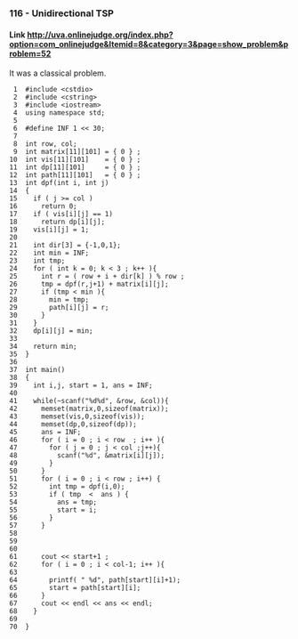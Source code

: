 ### 116 - Unidirectional TSP
#### Link http://uva.onlinejudge.org/index.php?option=com_onlinejudge&Itemid=8&category=3&page=show_problem&problem=52

It was a classical problem.

     1	#include <cstdio>
     2	#include <cstring>
     3	#include <iostream>
     4	using namespace std;
     5	
     6	#define INF 1 << 30;
     7	
     8	int row, col;
     9	int matrix[11][101] = { 0 } ;
    10	int vis[11][101]    = { 0 } ;
    11	int dp[11][101]     = { 0 } ;
    12	int path[11][101]   = { 0 } ;
    13	int dpf(int i, int j)
    14	{
    15	  if ( j >= col )
    16		return 0;
    17	  if ( vis[i][j] == 1)
    18		return dp[i][j];
    19	  vis[i][j] = 1;
    20	  
    21	  int dir[3] = {-1,0,1};
    22	  int min = INF;
    23	  int tmp;
    24	  for ( int k = 0; k < 3 ; k++ ){
    25		int r = ( row + i + dir[k] ) % row ;
    26		tmp = dpf(r,j+1) + matrix[i][j];
    27		if (tmp < min ){
    28		  min = tmp;
    29		  path[i][j] = r;
    30		}
    31	  }
    32	  dp[i][j] = min;
    33	
    34	  return min;
    35	}
    36	
    37	int main()
    38	{
    39	  int i,j, start = 1, ans = INF;
    40	
    41	  while(~scanf("%d%d", &row, &col)){
    42		memset(matrix,0,sizeof(matrix));
    43		memset(vis,0,sizeof(vis));
    44		memset(dp,0,sizeof(dp));
    45		ans = INF;
    46		for ( i = 0 ; i < row  ; i++ ){
    47		  for ( j = 0 ; j < col ;j++){
    48			scanf("%d", &matrix[i][j]);
    49		  }
    50		}
    51		for ( i = 0 ; i < row ; i++) {
    52		  int tmp = dpf(i,0);
    53		  if ( tmp  <  ans ) {
    54			ans = tmp;
    55			start = i;
    56		  }
    57		}
    58	
    59		
    60		
    61	    cout << start+1 ;
    62		for ( i = 0 ; i < col-1; i++ ){
    63		  
    64		  printf( " %d", path[start][i]+1);
    65		  start = path[start][i];
    66		}
    67		cout << endl << ans << endl;
    68	  }
    69	  
    70	}
